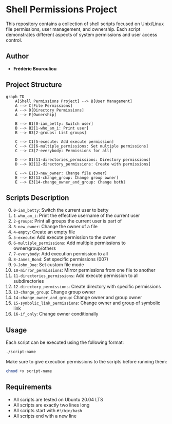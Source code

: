 # Shell Permissions Project

This repository contains a collection of shell scripts focused on Unix/Linux file permissions, user management, and ownership. Each script demonstrates different aspects of system permissions and user access control.

## Author
- **Frédéric Bourouliou**

## Project Structure

```mermaid
graph TD
    A[Shell Permissions Project] --> B[User Management]
    A --> C[File Permissions]
    A --> D[Directory Permissions]
    A --> E[Ownership]
    
    B --> B1[0-iam_betty: Switch user]
    B --> B2[1-who_am_i: Print user]
    B --> B3[2-groups: List groups]
    
    C --> C1[5-execute: Add execute permission]
    C --> C2[6-multiple_permissions: Set multiple permissions]
    C --> C3[7-everybody: Permissions for all]
    
    D --> D1[11-directories_permissions: Directory permissions]
    D --> D2[12-directory_permissions: Create with permissions]
    
    E --> E1[3-new_owner: Change file owner]
    E --> E2[13-change_group: Change group owner]
    E --> E3[14-change_owner_and_group: Change both]
```

## Scripts Description

0. `0-iam_betty`: Switch the current user to betty
1. `1-who_am_i`: Print the effective username of the current user
2. `2-groups`: Print all groups the current user is part of
3. `3-new_owner`: Change the owner of a file
4. `4-empty`: Create an empty file
5. `5-execute`: Add execute permission to the owner
6. `6-multiple_permissions`: Add multiple permissions to owner/group/others
7. `7-everybody`: Add execution permission to all
8. `8-James_Bond`: Set specific permissions (007)
9. `9-John_Doe`: Set custom file mode
10. `10-mirror_permissions`: Mirror permissions from one file to another
11. `11-directories_permissions`: Add execute permission to all subdirectories
12. `12-directory_permissions`: Create directory with specific permissions
13. `13-change_group`: Change group owner
14. `14-change_owner_and_group`: Change owner and group owner
15. `15-symbolic_link_permissions`: Change owner and group of symbolic link
16. `16-if_only`: Change owner conditionally

## Usage

Each script can be executed using the following format:
```bash
./script-name
```

Make sure to give execution permissions to the scripts before running them:
```bash
chmod +x script-name
```

## Requirements
- All scripts are tested on Ubuntu 20.04 LTS
- All scripts are exactly two lines long
- All scripts start with `#!/bin/bash`
- All scripts end with a new line

